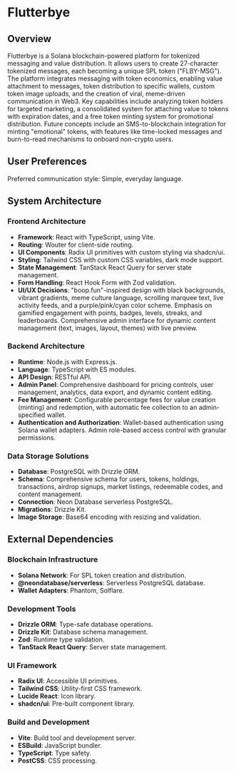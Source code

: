 # Flutterbye

## Overview

Flutterbye is a Solana blockchain-powered platform for tokenized messaging and value distribution. It allows users to create 27-character tokenized messages, each becoming a unique SPL token ("FLBY-MSG"). The platform integrates messaging with token economics, enabling value attachment to messages, token distribution to specific wallets, custom token image uploads, and the creation of viral, meme-driven communication in Web3. Key capabilities include analyzing token holders for targeted marketing, a consolidated system for attaching value to tokens with expiration dates, and a free token minting system for promotional distribution. Future concepts include an SMS-to-blockchain integration for minting "emotional" tokens, with features like time-locked messages and burn-to-read mechanisms to onboard non-crypto users.

## User Preferences

Preferred communication style: Simple, everyday language.

## System Architecture

### Frontend Architecture
- **Framework**: React with TypeScript, using Vite.
- **Routing**: Wouter for client-side routing.
- **UI Components**: Radix UI primitives with custom styling via shadcn/ui.
- **Styling**: Tailwind CSS with custom CSS variables, dark mode support.
- **State Management**: TanStack React Query for server state management.
- **Form Handling**: React Hook Form with Zod validation.
- **UI/UX Decisions**: "boop.fun"-inspired design with black backgrounds, vibrant gradients, meme culture language, scrolling marquee text, live activity feeds, and a purple/pink/cyan color scheme. Emphasis on gamified engagement with points, badges, levels, streaks, and leaderboards. Comprehensive admin interface for dynamic content management (text, images, layout, themes) with live preview.

### Backend Architecture
- **Runtime**: Node.js with Express.js.
- **Language**: TypeScript with ES modules.
- **API Design**: RESTful API.
- **Admin Panel**: Comprehensive dashboard for pricing controls, user management, analytics, data export, and dynamic content editing.
- **Fee Management**: Configurable percentage fees for value creation (minting) and redemption, with automatic fee collection to an admin-specified wallet.
- **Authentication and Authorization**: Wallet-based authentication using Solana wallet adapters. Admin role-based access control with granular permissions.

### Data Storage Solutions
- **Database**: PostgreSQL with Drizzle ORM.
- **Schema**: Comprehensive schema for users, tokens, holdings, transactions, airdrop signups, market listings, redeemable codes, and content management.
- **Connection**: Neon Database serverless PostgreSQL.
- **Migrations**: Drizzle Kit.
- **Image Storage**: Base64 encoding with resizing and validation.

## External Dependencies

### Blockchain Infrastructure
- **Solana Network**: For SPL token creation and distribution.
- **@neondatabase/serverless**: Serverless PostgreSQL database.
- **Wallet Adapters**: Phantom, Solflare.

### Development Tools
- **Drizzle ORM**: Type-safe database operations.
- **Drizzle Kit**: Database schema management.
- **Zod**: Runtime type validation.
- **TanStack React Query**: Server state management.

### UI Framework
- **Radix UI**: Accessible UI primitives.
- **Tailwind CSS**: Utility-first CSS framework.
- **Lucide React**: Icon library.
- **shadcn/ui**: Pre-built component library.

### Build and Development
- **Vite**: Build tool and development server.
- **ESBuild**: JavaScript bundler.
- **TypeScript**: Type safety.
- **PostCSS**: CSS processing.